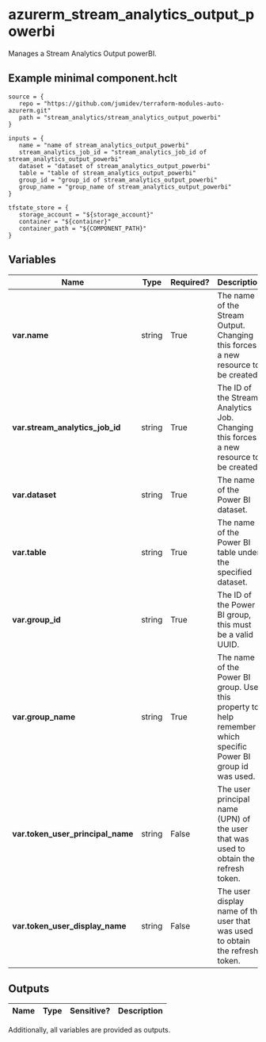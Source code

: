 # azurerm_stream_analytics_output_powerbi

Manages a Stream Analytics Output powerBI.

## Example minimal component.hclt

```hcl
source = {
   repo = "https://github.com/jumidev/terraform-modules-auto-azurerm.git" 
   path = "stream_analytics/stream_analytics_output_powerbi" 
}

inputs = {
   name = "name of stream_analytics_output_powerbi" 
   stream_analytics_job_id = "stream_analytics_job_id of stream_analytics_output_powerbi" 
   dataset = "dataset of stream_analytics_output_powerbi" 
   table = "table of stream_analytics_output_powerbi" 
   group_id = "group_id of stream_analytics_output_powerbi" 
   group_name = "group_name of stream_analytics_output_powerbi" 
}

tfstate_store = {
   storage_account = "${storage_account}" 
   container = "${container}" 
   container_path = "${COMPONENT_PATH}" 
}

```

## Variables

| Name | Type | Required? |  Description |
| ---- | ---- | --------- |  ----------- |
| **var.name** | string | True | The name of the Stream Output. Changing this forces a new resource to be created. | 
| **var.stream_analytics_job_id** | string | True | The ID of the Stream Analytics Job. Changing this forces a new resource to be created. | 
| **var.dataset** | string | True | The name of the Power BI dataset. | 
| **var.table** | string | True | The name of the Power BI table under the specified dataset. | 
| **var.group_id** | string | True | The ID of the Power BI group, this must be a valid UUID. | 
| **var.group_name** | string | True | The name of the Power BI group. Use this property to help remember which specific Power BI group id was used. | 
| **var.token_user_principal_name** | string | False | The user principal name (UPN) of the user that was used to obtain the refresh token. | 
| **var.token_user_display_name** | string | False | The user display name of the user that was used to obtain the refresh token. | 



## Outputs

| Name | Type | Sensitive? | Description |
| ---- | ---- | --------- | --------- |

Additionally, all variables are provided as outputs.
